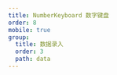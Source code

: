 ```yaml
---
title: NumberKeyboard 数字键盘
order: 8
mobile: true
group:
  title: 数据录入
  order: 3
  path: data
---
```


<code src="../demo/NumberKeyboard.jsx"></code>
<API src="../src/NumberKeyboard.tsx"></API>

